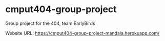 # cmput404-group-project
Group project for the 404, team EarlyBirds

Website URL: https://cmput404-group-project-mandala.herokuapp.com/
